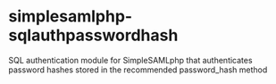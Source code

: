 # simplesamlphp-sqlauthpasswordhash
SQL authentication module for SimpleSAMLphp that authenticates password hashes stored in the recommended password_hash method
